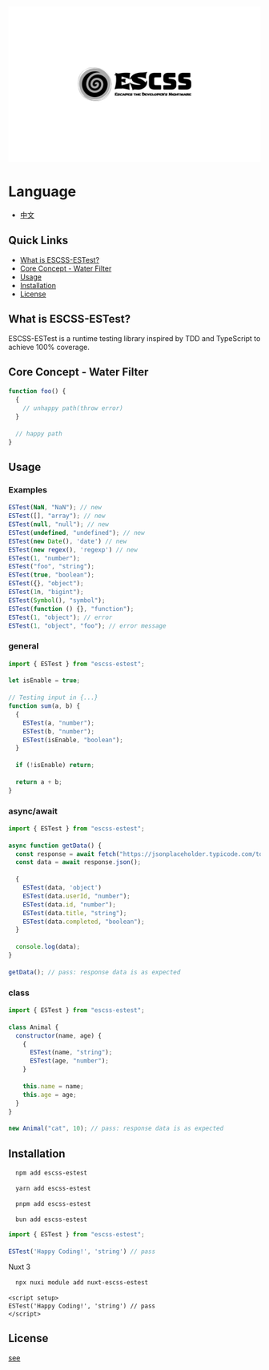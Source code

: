 ![logo](https://github.com/ESCSS-labs/ESCSS/blob/main/assets/logo.png)

# Language

- [中文](./README-zh.md)

## Quick Links

- [What is ESCSS-ESTest?](#what-is-escss-estest)
- [Core Concept - Water Filter](#core-concept---water-filter)
- [Usage](#usage)
- [Installation](#installation)
- [License](#license)

## What is ESCSS-ESTest?

ESCSS-ESTest is a runtime testing library inspired by TDD and TypeScript to achieve 100% coverage.

## Core Concept - Water Filter

```js
function foo() {
  {
    // unhappy path(throw error)
  }

  // happy path
}
```

## Usage

### Examples

```js
ESTest(NaN, "NaN"); // new
ESTest([], "array"); // new
ESTest(null, "null"); // new
ESTest(undefined, "undefined"); // new
ESTest(new Date(), 'date') // new
ESTest(new regex(), 'regexp') // new
ESTest(1, "number");
ESTest("foo", "string");
ESTest(true, "boolean");
ESTest({}, "object");
ESTest(1n, "bigint");
ESTest(Symbol(), "symbol");
ESTest(function () {}, "function");
ESTest(1, "object"); // error
ESTest(1, "object", "foo"); // error message
```

### general

```js
import { ESTest } from "escss-estest";

let isEnable = true;

// Testing input in {...}
function sum(a, b) {
  {
    ESTest(a, "number");
    ESTest(b, "number");
    ESTest(isEnable, "boolean");
  }

  if (!isEnable) return;

  return a + b;
}
```

### async/await

```js
import { ESTest } from "escss-estest";

async function getData() {
  const response = await fetch("https://jsonplaceholder.typicode.com/todos/1");
  const data = await response.json();

  {
    ESTest(data, 'object')
    ESTest(data.userId, "number");
    ESTest(data.id, "number");
    ESTest(data.title, "string");
    ESTest(data.completed, "boolean");
  }

  console.log(data);
}

getData(); // pass: response data is as expected
```

### class

```js
import { ESTest } from "escss-estest";

class Animal {
  constructor(name, age) {
    {
      ESTest(name, "string");
      ESTest(age, "number");
    }

    this.name = name;
    this.age = age;
  }
}

new Animal("cat", 10); // pass: response data is as expected
```

## Installation

```bash
  npm add escss-estest
```

```bash
  yarn add escss-estest
```

```bash
  pnpm add escss-estest
```

```bash
  bun add escss-estest
```

```javascript
import { ESTest } from "escss-estest";

ESTest('Happy Coding!', 'string') // pass
```

Nuxt 3
```bash
  npx nuxi module add nuxt-escss-estest
```

```vue
<script setup>
ESTest('Happy Coding!', 'string') // pass
</script>
```

## License

[see](https://github.com/ESCSS-labs/ESCSS-ESTest?tab=License-1-ov-file)
